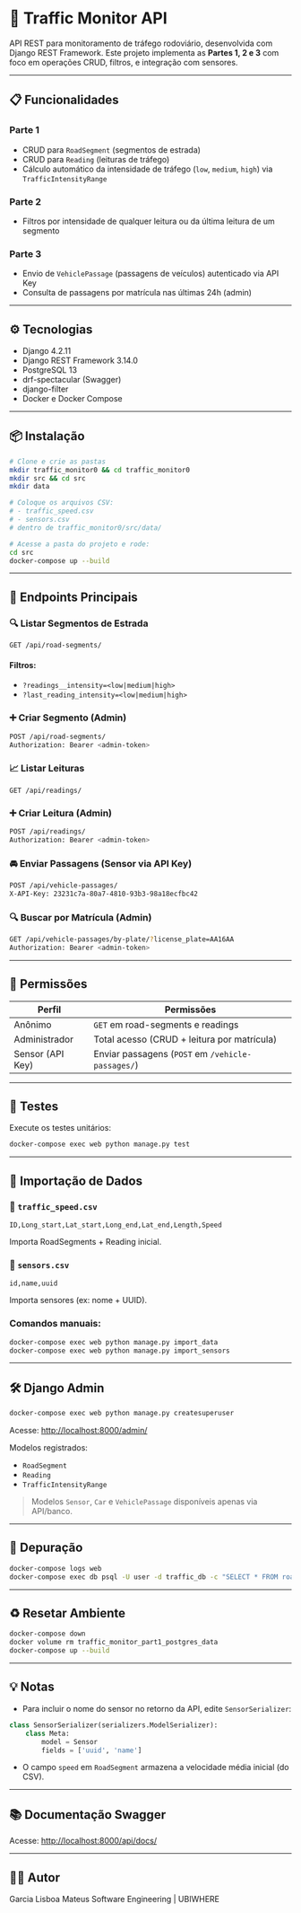 # 🚦 Traffic Monitor API

API REST para monitoramento de tráfego rodoviário, desenvolvida com Django REST Framework. Este projeto implementa as **Partes 1, 2 e 3** com foco em operações CRUD, filtros, e integração com sensores.

---

## 📋 Funcionalidades

### Parte 1

* CRUD para `RoadSegment` (segmentos de estrada)
* CRUD para `Reading` (leituras de tráfego)
* Cálculo automático da intensidade de tráfego (`low`, `medium`, `high`) via `TrafficIntensityRange`

### Parte 2

* Filtros por intensidade de qualquer leitura ou da última leitura de um segmento

### Parte 3

* Envio de `VehiclePassage` (passagens de veículos) autenticado via API Key
* Consulta de passagens por matrícula nas últimas 24h (admin)

---

## ⚙️ Tecnologias

* Django 4.2.11
* Django REST Framework 3.14.0
* PostgreSQL 13
* drf-spectacular (Swagger)
* django-filter
* Docker e Docker Compose

---

## 📦 Instalação

```bash
# Clone e crie as pastas
mkdir traffic_monitor0 && cd traffic_monitor0
mkdir src && cd src
mkdir data

# Coloque os arquivos CSV:
# - traffic_speed.csv
# - sensors.csv
# dentro de traffic_monitor0/src/data/

# Acesse a pasta do projeto e rode:
cd src
docker-compose up --build
```

---

## 🔗 Endpoints Principais

### 🔍 Listar Segmentos de Estrada

```
GET /api/road-segments/
```

#### Filtros:

* `?readings__intensity=<low|medium|high>`
* `?last_reading_intensity=<low|medium|high>`

### ➕ Criar Segmento (Admin)

```bash
POST /api/road-segments/
Authorization: Bearer <admin-token>
```

### 📈 Listar Leituras

```
GET /api/readings/
```

### ➕ Criar Leitura (Admin)

```bash
POST /api/readings/
Authorization: Bearer <admin-token>
```

### 🚘 Enviar Passagens (Sensor via API Key)

```bash
POST /api/vehicle-passages/
X-API-Key: 23231c7a-80a7-4810-93b3-98a18ecfbc42
```

### 🔍 Buscar por Matrícula (Admin)

```bash
GET /api/vehicle-passages/by-plate/?license_plate=AA16AA
Authorization: Bearer <admin-token>
```

---

## 🔐 Permissões

| Perfil           | Permissões                                        |
| ---------------- | ------------------------------------------------- |
| Anônimo          | `GET` em road-segments e readings                 |
| Administrador    | Total acesso (CRUD + leitura por matrícula)       |
| Sensor (API Key) | Enviar passagens (`POST` em `/vehicle-passages/`) |

---

## 🧺 Testes

Execute os testes unitários:

```bash
docker-compose exec web python manage.py test
```

---

## 📅 Importação de Dados

### 📄 `traffic_speed.csv`

```csv
ID,Long_start,Lat_start,Long_end,Lat_end,Length,Speed
```

Importa RoadSegments + Reading inicial.

### 📄 `sensors.csv`

```csv
id,name,uuid
```

Importa sensores (ex: nome + UUID).

### Comandos manuais:

```bash
docker-compose exec web python manage.py import_data
docker-compose exec web python manage.py import_sensors
```

---

## 🛠 Django Admin

```bash
docker-compose exec web python manage.py createsuperuser
```

Acesse: [http://localhost:8000/admin/](http://localhost:8000/admin/)

Modelos registrados:

* `RoadSegment`
* `Reading`
* `TrafficIntensityRange`

> Modelos `Sensor`, `Car` e `VehiclePassage` disponíveis apenas via API/banco.

---

## 🔎 Depuração

```bash
docker-compose logs web
docker-compose exec db psql -U user -d traffic_db -c "SELECT * FROM road_traffic_roadsegment;"
```

---

## ♻️ Resetar Ambiente

```bash
docker-compose down
docker volume rm traffic_monitor_part1_postgres_data
docker-compose up --build
```

---

## 💡 Notas

* Para incluir o nome do sensor no retorno da API, edite `SensorSerializer`:

```python
class SensorSerializer(serializers.ModelSerializer):
    class Meta:
        model = Sensor
        fields = ['uuid', 'name']
```

* O campo `speed` em `RoadSegment` armazena a velocidade média inicial (do CSV).

---

## 📚 Documentação Swagger

Acesse: [http://localhost:8000/api/docs/](http://localhost:8000/api/docs/)

---

## 👨‍💼 Autor

Garcia Lisboa Mateus
Software Engineering | UBIWHERE
